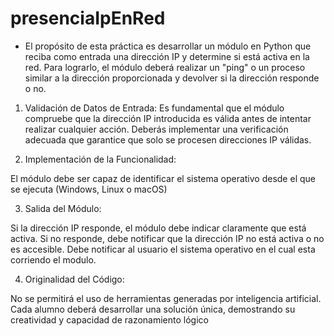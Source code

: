 # presenciaIpEnRed
- El propósito de esta práctica es desarrollar un módulo en Python que reciba como entrada una dirección IP y determine si está activa en la red. Para lograrlo, el módulo deberá realizar un "ping" o un proceso similar a la dirección proporcionada y devolver si la dirección responde o no.


1. Validación de Datos de Entrada:
Es fundamental que el módulo compruebe que la dirección IP introducida es válida antes de intentar realizar cualquier acción. Deberás implementar una verificación adecuada que garantice que solo se procesen direcciones IP válidas.

2. Implementación de la Funcionalidad:

El módulo debe ser capaz de identificar el sistema operativo desde el que se ejecuta (Windows, Linux o macOS)

3. Salida del Módulo:

Si la dirección IP responde, el módulo debe indicar claramente que está activa.
Si no responde, debe notificar que la dirección IP no está activa o no es accesible.
Debe notificar al usuario el sistema operativo en el cual esta corriendo el modulo.

4. Originalidad del Código:

No se permitirá el uso de herramientas generadas por inteligencia artificial.
Cada alumno deberá desarrollar una solución única, demostrando su creatividad y capacidad de razonamiento lógico